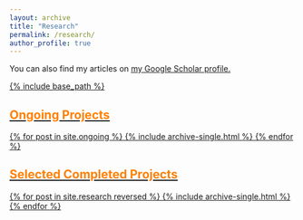 ```yaml
---
layout: archive
title: "Research"
permalink: /research/
author_profile: true
---
```


You can also find my articles on <u><a href="https://scholar.google.com/citations?hl=en&user=fpjWEIUAAAAJ">my Google Scholar profile<a>.

{% include base_path %}

<h2 class="archive__item-title" style="color:#ff8000">
  Ongoing Projects
</h2>
{% for post in site.ongoing %}
  {% include archive-single.html %}
{% endfor %}

<h2 class="archive__item-title" style="color:#ff8000">
  Selected Completed Projects
</h2>
{% for post in site.research reversed %}
  {% include archive-single.html %}
{% endfor %}